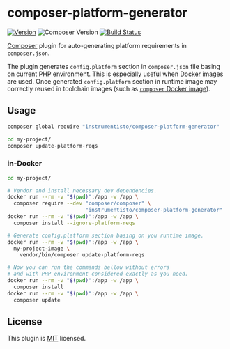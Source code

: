 composer-platform-generator
===========================

[![Version](https://img.shields.io/packagist/v/instrumentisto/composer-platform-generator.svg)](https://packagist.org/packages/instrumentisto/composer-platform-generator) ![Composer Version](https://img.shields.io/badge/composer-%5E1.0-informational.svg) [![Build Status](https://travis-ci.org/instrumentisto/composer-platform-generator.svg?branch=master)](https://travis-ci.org/instrumentisto/composer-platform-generator)

[Composer] plugin for auto-generating platform requirements in `composer.json`.

The plugin generates `config.platform` section in `composer.json` file basing on current PHP environment. This is especially useful when [Docker] images are used. Once generated `config.platform` section in runtime image may correctly reused in toolchain images (such as [`composer` Docker image]).




## Usage

```bash
composer global require "instrumentisto/composer-platform-generator"

cd my-project/
composer update-platform-reqs
```


### in-Docker

```bash
cd my-project/

# Vendor and install necessary dev dependencies.
docker run --rm -v "$(pwd)":/app -w /app \
  composer require --dev "composer/composer" \
                         "instrumentisto/composer-platform-generator"
docker run --rm -v "$(pwd)":/app -w /app \
  composer install --ignore-platform-reqs

# Generate config.platform section basing on you runtime image.
docker run --rm -v "$(pwd)":/app -w /app \
  my-project-image \
    vendor/bin/composer update-platform-reqs

# Now you can run the commands bellow without errors
# and with PHP environment considered exactly as you need.
docker run --rm -v "$(pwd)":/app -w /app \
  composer install
docker run --rm -v "$(pwd)":/app -w /app \
  composer update
```




## License

This plugin is [MIT](LICENSE.md) licensed.





[Composer]: https://getcomposer.org
[Docker]: https://www.docker.com
[`composer` Docker image]: https://hub.docker.com/_/composer
